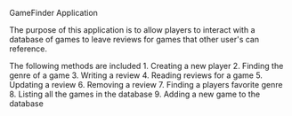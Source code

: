 GameFinder Application

The purpose of this application is to allow players to interact with a database of games to leave reviews for games that other user's can reference.

The following methods are included
    1. Creating a new player
    2. Finding the genre of a game
    3. Writing a review
    4. Reading reviews for a game
    5. Updating a review
    6. Removing a review
    7. Finding a players favorite genre
    8. Listing all the games in the database
    9. Adding a new game to the database

